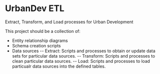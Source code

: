 # UrbanDev ETL

Extract, Transform, and Load processes for Urban Development

This project should be a collection of:
 - Entity relationship diagrams
 - Schema creation scripts
 - Data sources
 -- Extract: Scripts and processes to obtain or update data sets for particular data sources.
 -- Transform: Scripts and processes to clean particular data sources.
 -- Load: Scripts and processes to load particualr data sources into the defined tables.
